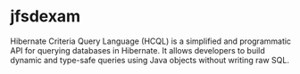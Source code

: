 # jfsdexam
Hibernate Criteria Query Language (HCQL) is a simplified and programmatic API for querying databases in Hibernate. It allows developers to build dynamic and type-safe queries using Java objects without writing raw SQL.

